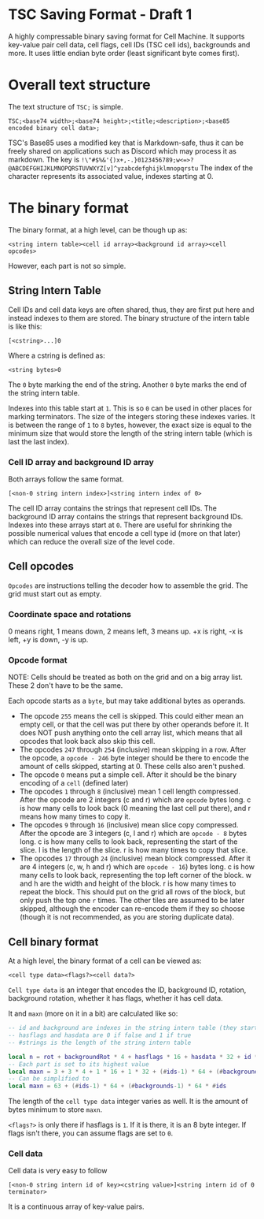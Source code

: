 # TSC Saving Format - Draft 1

A highly compressable binary saving format for Cell Machine. It supports key-value pair cell data, cell flags, cell IDs (TSC cell ids),
backgrounds and more. It uses little endian byte order (least significant byte comes first).

# Overall text structure

The text structure of `TSC;` is simple.
```
TSC;<base74 width>;<base74 height>;<title;<description>;<base85 encoded binary cell data>;
```

TSC's Base85 uses a modified key that is Markdown-safe, thus it can be freely shared on applications such as Discord which may process it as markdown.
The key is `!\"#$%&'{)x+,-.}0123456789;w<=>?@ABCDEFGHIJKLMNOPQRSTUVWXYZ[v]^yzabcdefghijklmnopqrstu`
The index of the character represents its associated value, indexes starting at 0.

# The binary format

The binary format, at a high level, can be though up as:
```
<string intern table><cell id array><background id array><cell opcodes>
```

However, each part is not so simple.

## String Intern Table

Cell IDs and cell data keys are often shared, thus, they are first put here and instead indexes to them are stored.
The binary structure of the intern table is like this:
```
[<cstring>...]0
```
Where a cstring is defined as:
```
<string bytes>0
```
The `0` byte marking the end of the string.
Another `0` byte marks the end of the string intern table.

Indexes into this table start at `1`. This is so `0` can be used in other places for marking terminators.
The size of the integers storing these indexes varies. It is between the range of `1` to `8` bytes, however, the exact size is equal to the minimum
size that would store the length of the string intern table (which is last the last index).

### Cell ID array and background ID array

Both arrays follow the same format.
```
[<non-0 string intern index>]<string intern index of 0>
```

The cell ID array contains the strings that represent cell IDs.
The background ID array contains the strings that represent background IDs.
Indexes into these arrays start at `0`.
There are useful for shrinking the possible numerical values that encode a cell type id (more on that later) which can reduce the overall size of
the level code.

## Cell opcodes

`Opcodes` are instructions telling the decoder how to assemble the grid.
The grid must start out as empty.

### Coordinate space and rotations

0 means right, 1 means down, 2 means left, 3 means up. +x is right, -x is left, +y is down, -y is up.

### Opcode format

NOTE: Cells should be treated as both on the grid and on a big array list. These 2 don't have to be the same.

Each opcode starts as a `byte`, but may take additional bytes as operands.
- The opcode `255` means the cell is skipped. This could either mean an empty cell, or that the cell was put there by other operands before it. It does NOT
push anything onto the cell array list, which means that all opcodes that look back also skip this cell.
- The opcodes `247` through `254` (inclusive) mean skipping in a row. After the opcode, a `opcode - 246` byte integer should be there to encode
the amount of cells skipped, starting at 0. These cells also aren't pushed.
- The opcode `0` means put a simple cell. After it should be the binary encoding of a `cell` (defined later)
- The opcodes `1` through `8` (inclusive) mean 1 cell length compressed. After the opcode are 2 integers (c and r) which are `opcode` bytes long.
c is how many cells to look back (0 meaning the last cell put there), and r means how many times to copy it.
- The opcodes `9` through `16` (inclusive) mean slice copy compressed. After the opcode are 3 integers (c, l and r) which are `opcode - 8` bytes long.
c is how many cells to look back, representing the start of the slice. l is the length of the slice. r is how many times to copy that slice.
- The opcodes `17` through `24` (inclusive) mean block compressed. After it are 4 integers (c, w, h and r) which are `opcode - 16`) bytes long.
c is how many cells to look back, representing the top left corner of the block. w and h are the width and height of the block. r is how many times to repeat
the block. This should put on the grid all rows of the block, but only push the top one `r` times. The other tiles are assumed to be later skipped, although
the encoder can re-encode them if they so choose (though it is not recommended, as you are storing duplicate data).

## Cell binary format

At a high level, the binary format of a cell can be viewed as:
```
<cell type data><flags?><cell data?>
```

`Cell type data` is an integer that encodes the ID, background ID, rotation, background rotation, whether it has flags, whether it has cell data.

It and `maxn` (more on it in a bit) are calculated like so:
```lua
-- id and background are indexes in the string intern table (they start at 1 and thus 1 is subtracted)
-- hasflags and hasdata are 0 if false and 1 if true
-- #strings is the length of the string intern table

local n = rot + backgroundRot * 4 + hasflags * 16 + hasdata * 32 + id * 64 + background * 64 * #ids
-- Each part is set to its highest value
local maxn = 3 + 3 * 4 + 1 * 16 + 1 * 32 + (#ids-1) * 64 + (#backgrounds-1) * 64 * #ids
-- Can be simplified to
local maxn = 63 + (#ids-1) * 64 + (#backgrounds-1) * 64 * #ids
```

The length of the `cell type data` integer varies as well. It is the amount of bytes minimum to store `maxn`.

`<flags?>` is only there if hasflags is `1`. If it is there, it is an 8 byte integer. If flags isn't there, you can assume flags are set to `0`.

### Cell data

Cell data is very easy to follow
```
[<non-0 string intern id of key><cstring value>]<string intern id of 0 terminator>
```
It is a continuous array of key-value pairs.
